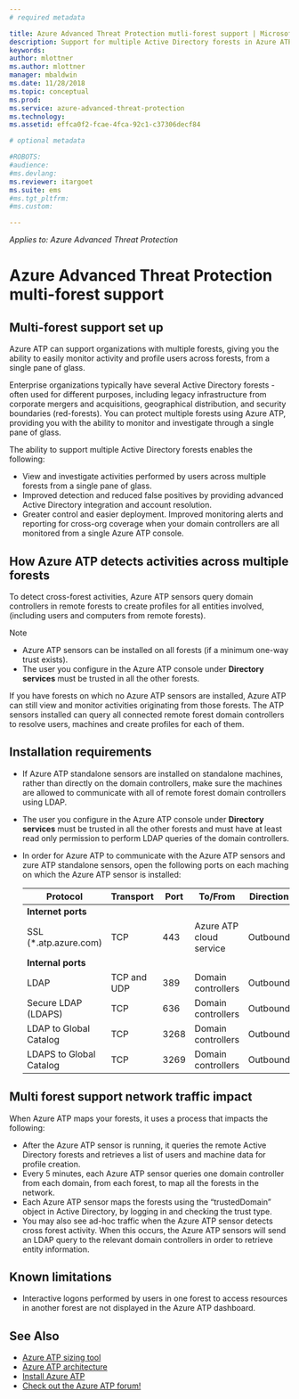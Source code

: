 ```yaml
---
# required metadata

title: Azure Advanced Threat Protection mutli-forest support | Microsoft Docs
description: Support for multiple Active Directory forests in Azure ATP.
keywords:
author: mlottner
ms.author: mlottner
manager: mbaldwin
ms.date: 11/28/2018
ms.topic: conceptual
ms.prod:
ms.service: azure-advanced-threat-protection
ms.technology:
ms.assetid: effca0f2-fcae-4fca-92c1-c37306decf84

# optional metadata

#ROBOTS:
#audience:
#ms.devlang:
ms.reviewer: itargoet
ms.suite: ems
#ms.tgt_pltfrm:
#ms.custom:

---
```


*Applies to: Azure Advanced Threat Protection*

# Azure Advanced Threat Protection multi-forest support


## Multi-forest support set up 

Azure ATP can support organizations with multiple forests, giving you the ability to easily monitor activity and profile users across forests, from a single pane of glass. 

Enterprise organizations typically have several Active Directory forests - often used for different purposes, including legacy infrastructure from corporate mergers and acquisitions, geographical distribution, and security boundaries (red-forests). You can protect multiple forests using Azure ATP, providing you with the ability to monitor and investigate through a single pane of glass.

The ability to support multiple Active Directory forests enables the following:
-	View and investigate activities performed by users across multiple forests from a single pane of glass. 
-	Improved detection and reduced false positives by providing advanced Active Directory integration and account resolution. 
-	Greater control and easier deployment. Improved monitoring alerts and reporting for cross-org coverage when your domain controllers are all monitored from a single Azure ATP console.


## How Azure ATP detects activities across multiple forests 

To detect cross-forest activities, Azure ATP sensors query domain controllers in remote forests to create profiles for all entities involved, (including users and computers from remote forests). 

> [!NOTE]
> - Azure ATP sensors can be installed on all forests (if a minimum one-way trust exists).
> - The user you configure in the Azure ATP console under **Directory services** must be trusted in all the other forests.


If you have forests on which no Azure ATP sensors are installed, Azure ATP can still view and monitor activities originating from those forests. The ATP sensors installed can query all connected remote forest domain controllers to resolve users, machines and create profiles for each of them. 

## Installation requirements 

-	If Azure ATP standalone sensors are installed on standalone machines, rather than directly on the domain controllers, make sure the machines are allowed to communicate with all of remote forest domain controllers using LDAP. 
- The user you configure in the Azure ATP console under **Directory services** must be trusted in all the other forests and must have at least read only permission to perform LDAP queries of the domain controllers.

- In order for Azure ATP to communicate with the Azure ATP sensors and zure ATP standalone sensors, open the following ports on each maching on which the Azure ATP sensor is installed:

 
  |Protocol|Transport|Port|To/From|Direction|
  |----|----|----|----|----|
  |**Internet ports**||||
  |SSL (*.atp.azure.com)|TCP|443|Azure ATP cloud service|Outbound|
  |**Internal ports**||||			
  |LDAP|TCP and UDP|389|Domain controllers|Outbound|
  |Secure LDAP (LDAPS)|TCP|636|Domain controllers|Outbound|
  |LDAP to Global Catalog|TCP|3268|Domain controllers|Outbound|
  |LDAPS to Global Catalog|TCP|3269|Domain controllers|Outbound|


## Multi forest support network traffic impact 

When Azure ATP maps your forests, it uses a process that impacts the following:

-	After the Azure ATP sensor is running, it queries the remote Active Directory forests and retrieves a list of users and machine data for profile creation.
-	Every 5 minutes, each Azure ATP sensor queries one domain controller from each domain, from each forest, to map all the forests in the network.
-	Each Azure ATP sensor maps the forests using the “trustedDomain” object in Active Directory, by logging in and checking the trust type.
-	You may also see ad-hoc traffic when the Azure ATP sensor detects cross forest activity. When this occurs, the Azure ATP sensors will send an LDAP query to the relevant domain controllers in order to retrieve entity information. 

## Known limitations
-	Interactive logons performed by users in one forest to access resources in another forest are not displayed in the Azure ATP dashboard.



## See Also
- [Azure ATP sizing tool](http://aka.ms/aatpsizingtool)
- [Azure ATP architecture](atp-architecture.md)
- [Install Azure ATP](install-atp-step1.md)
- [Check out the Azure ATP forum!](https://aka.ms/azureatpcommunity)

